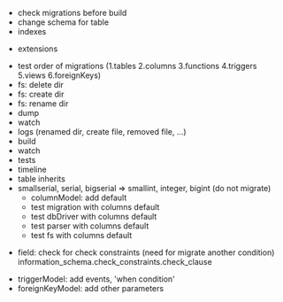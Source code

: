 - check migrations before build
- change schema for table
- indexes
+ extensions
- test order of migrations (1.tables 2.columns 3.functions 4.triggers 5.views 6.foreignKeys)
- fs: delete dir
- fs: create dir
- fs: rename dir
- dump
- watch
- logs (renamed dir, create file, removed file, ...)
- build
- watch
- tests
- timeline
- table inherits
- smallserial, serial, bigserial => smallint, integer, bigint (do not migrate)
    - columnModel: add default
    - test migration with columns default
    - test dbDriver with columns default
    - test parser with columns default
    - test fs with columns default
+ field: check for check constraints (need for migrate another condition)
    information_schema.check_constraints.check_clause
- triggerModel: add events, 'when condition'
- foreignKeyModel: add other parameters